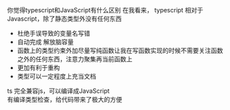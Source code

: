 你觉得typescript和JavaScript有什么区别
在我看来， typescript 相对于Javascript，除了静态类型外没有任何东西

- 杜绝手误导致的变量名写错
- 自动完成 解放脑容量 
- 函数上的类型约束外加尽量写纯函数让我在写函数实现的时候不需要关注函数之外的任何东西，注意力聚集再当前函数上
- 更加有利于重构
- 类型可以一定程度上充当文档

ts 完全兼容js，可以编译成JavaScript  
有编译类型检查，给代码带来了极大的方便 